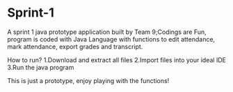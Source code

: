 Sprint-1
========
A sprint 1 java prototype application built by Team 9;Codings are Fun, program is coded with Java Language with functions to edit attendance, mark attendance, export grades and transcript. 

How to run?
1.Download and extract all files 
2.Import files into your ideal IDE  
3.Run the java program 

This is just a prototype, enjoy playing with the functions!  


